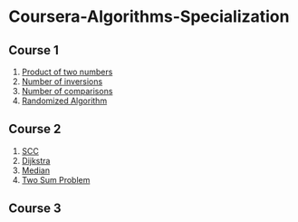 # Coursera-Algorithms-Specialization
## Course 1
1. <a href="https://github.com/ani02b/Coursera-Algorithms-Specialization/blob/main/product.py">Product of two numbers</a>
2. <a href="https://github.com/ani02b/Coursera-Algorithms-Specialization/blob/main/merge.c">Number of inversions</a>
3. <a href="https://github.com/ani02b/Coursera-Algorithms-Specialization/blob/main/quick.py">Number of comparisons</a>
4. <a href="https://github.com/ani02b/Coursera-Algorithms-Specialization/blob/main/kargerMinCut.py">Randomized Algorithm</a>
## Course 2
1. <a href="https://github.com/ani02b/Coursera-Algorithms-Specialization/blob/main/scc.cpp">SCC</a>
2. <a href="https://github.com/ani02b/Coursera-Algorithms-Specialization/blob/main/dijkstra.cpp">Dijkstra</a>
3. <a href="https://github.com/ani02b/Coursera-Algorithms-Specialization/blob/main/median.cpp">Median</a>
4. <a href="https://github.com/ani02b/Coursera-Algorithms-Specialization/blob/main/twosum.py">Two Sum Problem</a>
## Course 3
